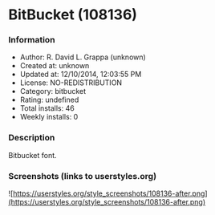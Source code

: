 # BitBucket (108136)

### Information
- Author: R. David L. Grappa (unknown)
- Created at: unknown
- Updated at: 12/10/2014, 12:03:55 PM
- License: NO-REDISTRIBUTION
- Category: bitbucket
- Rating: undefined
- Total installs: 46
- Weekly installs: 0


### Description
Bitbucket font.


### Screenshots (links to userstyles.org)
![https://userstyles.org/style_screenshots/108136-after.png](https://userstyles.org/style_screenshots/108136-after.png)


